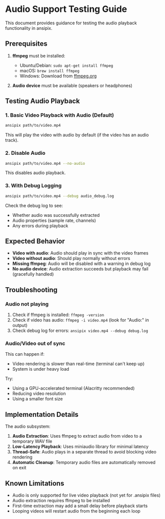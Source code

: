 # Audio Support Testing Guide

This document provides guidance for testing the audio playback functionality in ansipix.

## Prerequisites

1. **ffmpeg** must be installed:
   - Ubuntu/Debian: `sudo apt-get install ffmpeg`
   - macOS: `brew install ffmpeg`
   - Windows: Download from [ffmpeg.org](https://ffmpeg.org/download.html)

2. **Audio device** must be available (speakers or headphones)

## Testing Audio Playback

### 1. Basic Video Playback with Audio (Default)

```bash
ansipix path/to/video.mp4
```

This will play the video with audio by default (if the video has an audio track).

### 2. Disable Audio

```bash
ansipix path/to/video.mp4 --no-audio
```

This disables audio playback.

### 3. With Debug Logging

```bash
ansipix path/to/video.mp4 --debug audio_debug.log
```

Check the debug log to see:
- Whether audio was successfully extracted
- Audio properties (sample rate, channels)
- Any errors during playback

## Expected Behavior

- **Video with audio**: Audio should play in sync with the video frames
- **Video without audio**: Should play normally without errors
- **Missing ffmpeg**: Audio will be disabled with a warning in debug log
- **No audio device**: Audio extraction succeeds but playback may fail (gracefully handled)

## Troubleshooting

### Audio not playing

1. Check if ffmpeg is installed: `ffmpeg -version`
2. Check if video has audio: `ffmpeg -i video.mp4` (look for "Audio:" in output)
3. Check debug log for errors: `ansipix video.mp4 --debug debug.log`

### Audio/Video out of sync

This can happen if:
- Video rendering is slower than real-time (terminal can't keep up)
- System is under heavy load

Try:
- Using a GPU-accelerated terminal (Alacritty recommended)
- Reducing video resolution
- Using a smaller font size

## Implementation Details

The audio subsystem:

1. **Audio Extraction**: Uses ffmpeg to extract audio from video to a temporary WAV file
2. **Low-Latency Playback**: Uses miniaudio library for minimal latency
3. **Thread-Safe**: Audio plays in a separate thread to avoid blocking video rendering
4. **Automatic Cleanup**: Temporary audio files are automatically removed on exit

## Known Limitations

- Audio is only supported for live video playback (not yet for .ansipix files)
- Audio extraction requires ffmpeg to be installed
- First-time extraction may add a small delay before playback starts
- Looping videos will restart audio from the beginning each loop
